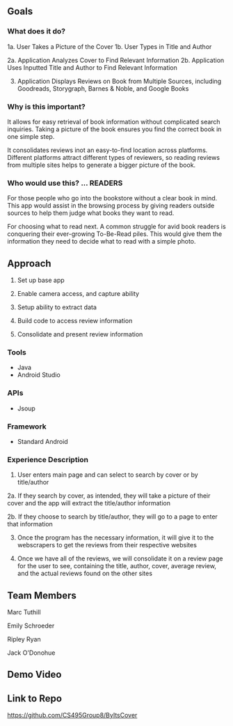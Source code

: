 ## Goals

### What does it do?

1a. User Takes a Picture of the Cover
1b. User Types in Title and Author

2a. Application Analyzes Cover to Find Relevant Information
2b. Application Uses Inputted Title and Author to Find Relevant Information

3. Application Displays Reviews on Book from Multiple Sources, including Goodreads, Storygraph, Barnes & Noble, and Google Books

### Why is this important?

It allows for easy retrieval of book information without complicated search inquiries. Taking a picture of the book ensures you find the correct book in one simple step.

It consolidates reviews inot an easy-to-find location across platforms. Different platforms attract different types of reviewers, so reading reviews from multiple sites helps to generate a bigger picture of the book.

### Who would use this? ... READERS

For those people who go into the bookstore without a clear book in mind. This app would assist in the browsing process by giving readers outside sources to help them judge what books they want to read.

For choosing what to read next. A common struggle for avid book readers is conquering their ever-growing To-Be-Read piles. This would give them the information they need to decide what to read with a simple photo.

## Approach
1. Set up base app

2. Enable camera access, and capture ability

3. Setup ability to extract data 

4. Build code to access review information

5. Consolidate and present review information

### Tools
* Java
* Android Studio

### APIs
* Jsoup

### Framework
* Standard Android

### Experience Description

1. User enters main page and can select to search by cover or by title/author

2a. If they search by cover, as intended, they will take a picture of their cover and the app will extract the title/author information

2b. If they choose to search by title/author, they will go to a page to enter that information

3. Once the program has the necessary information, it will give it to the webscrapers to get the reviews from their respective websites

4. Once we have all of the reviews, we will consolidate it on a review page for the user to see, containing the title, author, cover, average review, and the actual reviews found on the other sites

## Team Members

Marc Tuthill

Emily Schroeder

Ripley Ryan

Jack O'Donohue

## Demo Video



## Link to Repo

https://github.com/CS495Group8/ByItsCover

